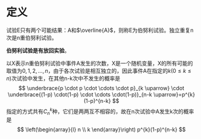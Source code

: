 # 定义

试验E只有两个可能结果：A和$\overline{A}$，则称E为伯努利试验。独立重复n次是n重伯努利试验。

**伯努利试验是有放回实验**。

以X表示n重伯努利试验中事件A发生的次数，X是一个随机变量，X的所有可能的取值为$0,1,2,...,n$，由于各次试验是相互独立的，因此事件A在指定的$k(0\leq k \leq n)$次试验中发生，在其他n-k次中不发生的概率是
$$
\underbrace{p \cdot p \cdot \cdots \cdot p}_{k \uparrow} \cdot \underbrace{(1-p) \cdot(1-p) \cdot \cdots \cdot(1-p)}_{n-k \uparrow}=p^{k}(1-p)^{n-k}
$$
指定的方式共有$C_n^k$种，它们是两两互不相容的，故在n次试验中A发生k次的概率是
$$
\left(\begin{array}{l}
n \\
k
\end{array}\right) p^{k}(1-p)^{n-k}
$$

